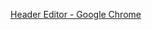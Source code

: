 [Header Editor - Google Chrome](https://chrome.google.com/webstore/detail/header-editor/eningockdidmgiojffjmkdblpjocbhgh)
